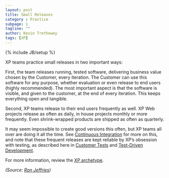 ```yaml
---
layout: post
title: Small Releases
category : Practice
subpage: 1
tagline: ""
author: Kevin Trethewey
tags: [XP]
---
```

{% include JB/setup %}

XP teams practice small releases in two important ways:

First, the team releases running, tested software, delivering business value chosen by the Customer, every iteration. The Customer can use this software for any purpose, whether evaluation or even release to end users (highly recommended). The most important aspect is that the software is visible, and given to the customer, at the end of every iteration. This keeps everything open and tangible.

Second, XP teams release to their end users frequently as well. XP Web projects release as often as daily, in house projects monthly or more frequently. Even shrink-wrapped products are shipped as often as quarterly.

It may seem impossible to create good versions this often, but XP teams all over are doing it all the time. See [Continuous Integration](/practice/ContinuousIntegration) for more on this, and note that these frequent releases are kept reliable by XP’s obsession with testing, as described here in [Customer Tests](/practice/CustomerTests) and [Test-Driven Development](/practice/TDD).

For more information, review the [XP archetype](/archetype/XP/).

*(Source: [Ron Jeffries](http://ronjeffries.com/xprog/what-is-extreme-programming))*
